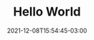 ---
title: Hello World
description:
toc: true
authors: []
tags: []
categories: []
series: []
date: 2021-12-08T15:54:45-03:00
lastmod: 2021-12-08T15:54:45-03:00
featuredVideo:
featuredImage:
draft: false
---